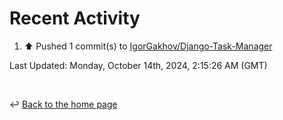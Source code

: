 # Recent Activity

<!--RECENT_ACTIVITY:start-->
1. ⬆️ Pushed 1 commit(s) to [IgorGakhov/Django-Task-Manager](https://github.com/IgorGakhov/Django-Task-Manager)<br>
<!--RECENT_ACTIVITY:end-->

<!--RECENT_ACTIVITY:last_update-->
Last Updated: Monday, October 14th, 2024, 2:15:26 AM (GMT)
<!--RECENT_ACTIVITY:last_update_end-->

<br>

↩️ [Back to the home page](/README.md)

